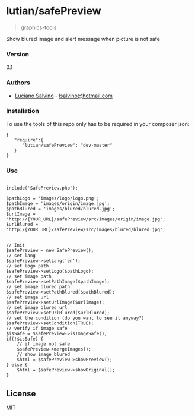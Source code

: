 
# lutian/safePreview

> graphics-tools


Show blured image and alert message when picture is not safe


### Version
0.1

### Authors

* [Luciano Salvino] - <lsalvino@hotmail.com>


### Installation

To use the tools of this repo only has to be required in your composer.json:

```
{
   "require":{
      "lutian/safePreview": "dev-master"
   }
}
```


### Use

```

include('SafePreview.php');

$pathLogo = 'images/logo/logo.png';
$pathImage = 'images/origin/image.jpg';
$pathBlured = 'images/blured/blured.jpg';
$urlImage = 'http://{YOUR_URL}/safePreview/src/images/origin/image.jpg'; 
$urlBlured = 'http:/{YOUR_URL}/safePreview/src/images/blured/blured.jpg';


// Init
$safePreview = new SafePreview();
// set lang
$safePreview->setLang('en');
// set logo path
$safePreview->setLogo($pathLogo);
// set image path
$safePreview->setPathImage($pathImage);
// set image blured path
$safePreview->setPathBlured($pathBlured);
// set image url
$safePreview->setUrlImage($urlImage);
// set image blured url
$safePreview->setUrlBlured($urlBlured);
// set the condition (do you want to see it anyway?)
$safePreview->setCondition(TRUE);
// verify if image safe
$isSafe = $safePreview->isImageSafe();
if(!$isSafe) {
	// if image not safe
	$safePreview->mergeImages();
	// show image blured
	$html = $safePreview->showPreview();
} else {
	$html = $safePreview->showOriginal();
}
```


License
----

MIT


[Luciano Salvino]:http://mueveloz.com/


